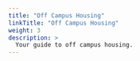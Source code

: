 ```yaml
---
title: "Off Campus Housing"
linkTitle: "Off Campus Housing"
weight: 3
description: >
  Your guide to off campus housing.
---
```


